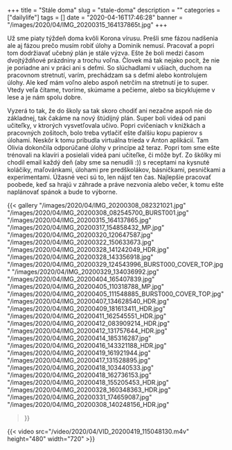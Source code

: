 +++
title = "Stále doma"
slug = "stale-doma"
description = ""
categories = ["dailylife"]
tags = []
date = "2020-04-16T17:46:28"
banner = "/images/2020/04/IMG_20200315_164137865t.jpg"
+++


Už sme piaty týždeň doma kvôli Korona vírusu. Prešli sme fázou nadšenia ale aj fázou prečo musím robiť úlohy a Dominik nemusí. Pracovať a popri tom dodržiavať učebný plán je stále výzva. Ešte že boli medzi časom dvojtýždňové prázdniny a trochu voľna. Človek má tak nejako pocit, že nie je poriadne ani v práci ani s deťmi. So slúchadlami v ušiach, duchom na pracovnom stretnutí, varím, prechádzam sa s deťmi alebo kontrolujem úlohy. Ale keď mám voľno alebo aspoň netrčím na stretnutí je to super. Vtedy veľa čítame, tvoríme, skúmame a pečieme, alebo sa bicyklujeme v lese a je nám spolu dobre.

Vyzerá to tak, že do školy sa tak skoro chodiť ani nezačne aspoň nie do základnej, tak čakáme na nový štúdijný plán. Super boli videá od pani učiteľky, v ktrorých vysvetľovala učivo. Popri cvičeniach v knižkách a pracovných zošitoch, bolo treba vytlačiť ešte ďalšiu kopu papierov s úlohami. Neskôr k tomu pribudla virtuálna trieda v Anton aplikácií. Tam Olivia dokončila odporúčané úlohy v princípe až teraz. Popri tom sme ešte trénovali na klavíri a posielali videá pani učiteľke, či môže byť. Zo škôlky mi chodil email každý deň (aby sme sa nenudili :)) s receptami na kysnuté koláčiky, maľovánkami, úlohami pre predškolákov, básničkami, pesničkami a experimentami. Úžasné veci sú to, len nájsť ten čas. Najlepšie pracovať poobede, keď sa hrajú v záhrade a práve nezvonia alebo večer, k tomu ešte naplánovať spánok a bude to výborne.



{{< gallery
  "/images/2020/04/IMG_20200308_082321021.jpg"
  "/images/2020/04/IMG_20200308_082545700_BURST001.jpg"
  "/images/2020/04/IMG_20200315_164137865.jpg"
  "/images/2020/04/IMG_20200317_154858432_MP.jpg"
  "/images/2020/04/IMG_20200320_120647587.jpg"
  "/images/2020/04/IMG_20200322_150633673.jpg"
  "/images/2020/04/IMG_20200328_141242049_HDR.jpg"
  "/images/2020/04/IMG_20200328_143356918.jpg"
  "/images/2020/04/IMG_20200329_124543996_BURST000_COVER_TOP.jpg"
  "/images/2020/04/IMG_20200329_134036992.jpg"
  "/images/2020/04/IMG_20200404_165407839.jpg"
  "/images/2020/04/IMG_20200405_110318788_MP.jpg"
  "/images/2020/04/IMG_20200405_111548885_BURST000_COVER_TOP.jpg"
  "/images/2020/04/IMG_20200407_134628540_HDR.jpg"
  "/images/2020/04/IMG_20200409_181613411_HDR.jpg"
  "/images/2020/04/IMG_20200411_162545551_HDR.jpg"
  "/images/2020/04/IMG_20200412_083909214_HDR.jpg"
  "/images/2020/04/IMG_20200412_131757644_HDR.jpg"
  "/images/2020/04/IMG_20200414_185316287.jpg"
  "/images/2020/04/IMG_20200416_143321188_HDR.jpg"
  "/images/2020/04/IMG_20200419_161921944.jpg"
  "/images/2020/04/IMG_20200417_131528895.jpg"
  "/images/2020/04/IMG_20200418_103440533.jpg"
  "/images/2020/04/IMG_20200418_162736153.jpg"
  "/images/2020/04/IMG_20200418_155205453_HDR.jpg"
  "/images/2020/04/IMG_20200328_160348363_HDR.jpg"
  "/images/2020/04/IMG_20200331_174659087.jpg"
  "/images/2020/04/IMG_20200308_140248156_HDR.jpg"
>}}

{{< video src="/video/2020/04/VID_20200419_115048130.m4v" height="480" width="720" >}}
